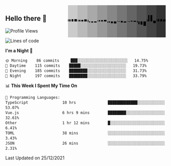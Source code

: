 <img width="307" align="right" src="https://raw.githubusercontent.com/SubZtep/SubZtep/master/assets/eq1.gif"/>

## Hello there 👋

<!--START_SECTION:waka-->
![Profile Views](http://img.shields.io/badge/Profile%20Views-0-blue)

![Lines of code](https://img.shields.io/badge/From%20Hello%20World%20I%27ve%20Written-833%20Thousand%20lines%20of%20code-blue)

**I'm a Night 🦉** 

```text
🌞 Morning    86 commits     ███░░░░░░░░░░░░░░░░░░░░░░   14.75% 
🌆 Daytime    115 commits    █████░░░░░░░░░░░░░░░░░░░░   19.73% 
🌃 Evening    185 commits    ████████░░░░░░░░░░░░░░░░░   31.73% 
🌙 Night      197 commits    ████████░░░░░░░░░░░░░░░░░   33.79%

```


📊 **This Week I Spent My Time On** 

```text
💬 Programming Languages: 
TypeScript               10 hrs              █████████████░░░░░░░░░░░░   53.07% 
Vue.js                   6 hrs 9 mins        ████████░░░░░░░░░░░░░░░░░   32.61% 
Other                    1 hr 12 mins        █░░░░░░░░░░░░░░░░░░░░░░░░   6.41% 
TOML                     38 mins             ░░░░░░░░░░░░░░░░░░░░░░░░░   3.43% 
JSON                     26 mins             ░░░░░░░░░░░░░░░░░░░░░░░░░   2.31%

```


 Last Updated on 25/12/2021
<!--END_SECTION:waka-->
